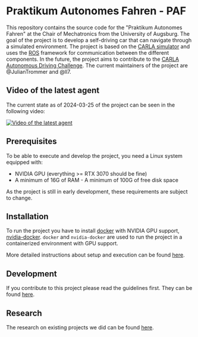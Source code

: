 # Praktikum Autonomes Fahren - PAF

This repository contains the source code for the "Praktikum Autonomes Fahren" at the Chair of Mechatronics from the University of Augsburg.
The goal of the project is to develop a self-driving car that can navigate through a simulated environment.
The project is based on the [CARLA simulator](https://carla.org/) and uses the [ROS](https://www.ros.org/) framework for communication between the different components.
In the future, the project aims to contribute to the [CARLA Autonomous Driving Challenge](https://leaderboard.carla.org/challenge/).
The current maintainers of the project are @JulianTrommer and @ll7.

## Video of the latest agent

The current state as of 2024-03-25 of the project can be seen in the following video:

[![Video of the latest agent](https://img.youtube.com/vi/2sR87lO9-Aw/0.jpg)](https://www.youtube.com/watch?v=2sR87lO9-Aw)

## Prerequisites

To be able to execute and develop the project, you need a Linux system equipped with:

- NVIDIA GPU (everything >= RTX 3070 should be fine)
- A minimum of 16G of RAM - A minimum of 100G of free disk space

As the project is still in early development, these requirements are subject to change.

## Installation

To run the project you have to install [docker](https://docs.docker.com/engine/install/) with NVIDIA GPU support,
[nvidia-docker](https://docs.nvidia.com/datacenter/cloud-native/container-toolkit/install-guide.html#docker).
`docker` and `nvidia-docker` are used to run the project in a containerized environment with GPU support.

More detailed instructions about setup and execution can be found [here](./doc/general/Readme.md).

## Development

If you contribute to this project please read the guidelines first. They can be found [here](./doc/development/Readme.md).

## Research

The research on existing projects we did can be found [here](./doc/research/Readme.md).
